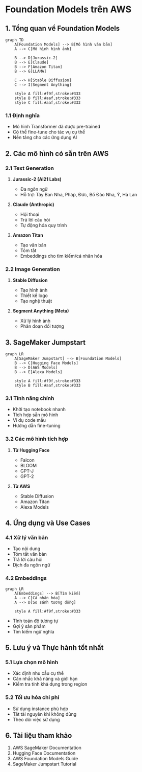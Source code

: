 # Foundation Models trên AWS

## 1. Tổng quan về Foundation Models

```mermaid
graph TD
    A[Foundation Models] --> B[Mô hình văn bản]
    A --> C[Mô hình hình ảnh]
    
    B --> D[Jurassic-2]
    B --> E[Claude]
    B --> F[Amazon Titan]
    B --> G[LLAMA]
    
    C --> H[Stable Diffusion]
    C --> I[Segment Anything]
    
    style A fill:#f9f,stroke:#333
    style B fill:#aaf,stroke:#333
    style C fill:#aaf,stroke:#333
```

### 1.1 Định nghĩa
- Mô hình Transformer đã được pre-trained
- Có thể fine-tune cho tác vụ cụ thể
- Nền tảng cho các ứng dụng AI

## 2. Các mô hình có sẵn trên AWS

### 2.1 Text Generation
1. **Jurassic-2 (AI21 Labs)**
   - Đa ngôn ngữ
   - Hỗ trợ: Tây Ban Nha, Pháp, Đức, Bồ Đào Nha, Ý, Hà Lan

2. **Claude (Anthropic)**
   - Hội thoại
   - Trả lời câu hỏi
   - Tự động hóa quy trình

3. **Amazon Titan**
   - Tạo văn bản
   - Tóm tắt
   - Embeddings cho tìm kiếm/cá nhân hóa

### 2.2 Image Generation
1. **Stable Diffusion**
   - Tạo hình ảnh
   - Thiết kế logo
   - Tạo nghệ thuật

2. **Segment Anything (Meta)**
   - Xử lý hình ảnh
   - Phân đoạn đối tượng

## 3. SageMaker Jumpstart

```mermaid
graph LR
    A[SageMaker Jumpstart] --> B[Foundation Models]
    B --> C[Hugging Face Models]
    B --> D[AWS Models]
    B --> E[Alexa Models]
    
    style A fill:#f9f,stroke:#333
    style B fill:#aaf,stroke:#333
```

### 3.1 Tính năng chính
- Khởi tạo notebook nhanh
- Tích hợp sẵn mô hình
- Ví dụ code mẫu
- Hướng dẫn fine-tuning

### 3.2 Các mô hình tích hợp
1. **Từ Hugging Face**
   - Falcon
   - BLOOM
   - GPT-J
   - GPT-2

2. **Từ AWS**
   - Stable Diffusion
   - Amazon Titan
   - Alexa Models

## 4. Ứng dụng và Use Cases

### 4.1 Xử lý văn bản
- Tạo nội dung
- Tóm tắt văn bản
- Trả lời câu hỏi
- Dịch đa ngôn ngữ

### 4.2 Embeddings
```mermaid
graph LR
    A[Embeddings] --> B[Tìm kiếm]
    A --> C[Cá nhân hóa]
    A --> D[So sánh tương đồng]
    
    style A fill:#f9f,stroke:#333
```

- Tính toán độ tương tự
- Gợi ý sản phẩm
- Tìm kiếm ngữ nghĩa

## 5. Lưu ý và Thực hành tốt nhất

### 5.1 Lựa chọn mô hình
- Xác định nhu cầu cụ thể
- Cân nhắc khả năng và giới hạn
- Kiểm tra tính khả dụng trong region

### 5.2 Tối ưu hóa chi phí
- Sử dụng instance phù hợp
- Tắt tài nguyên khi không dùng
- Theo dõi việc sử dụng

## 6. Tài liệu tham khảo
1. AWS SageMaker Documentation
2. Hugging Face Documentation
3. AWS Foundation Models Guide
4. SageMaker Jumpstart Tutorial